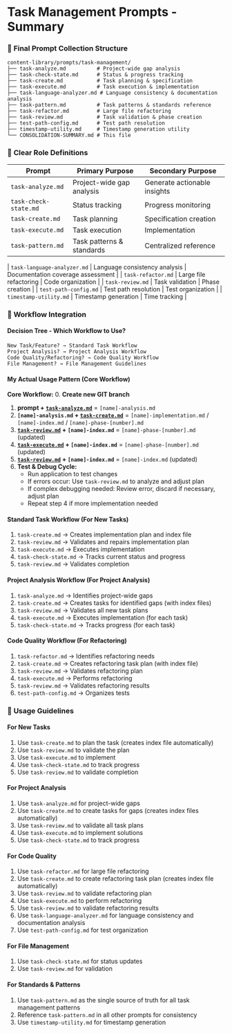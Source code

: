 # Task Management Prompts - Summary

### 📁 **Final Prompt Collection Structure**

```
content-library/prompts/task-management/
├── task-analyze.md          # Project-wide gap analysis
├── task-check-state.md      # Status & progress tracking
├── task-create.md           # Task planning & specification
├── task-execute.md          # Task execution & implementation
├── task-language-analyzer.md # Language consistency & documentation analysis
├── task-pattern.md          # Task patterns & standards reference
├── task-refactor.md         # Large file refactoring
├── task-review.md           # Task validation & phase creation
├── test-path-config.md      # Test path resolution
├── timestamp-utility.md     # Timestamp generation utility
└── CONSOLIDATION-SUMMARY.md # This file
```

### 🎯 **Clear Role Definitions**

| Prompt | Primary Purpose | Secondary Purpose |
|--------|----------------|-------------------|
| `task-analyze.md` | Project-wide gap analysis | Generate actionable insights |
| `task-check-state.md` | Status tracking | Progress monitoring |
| `task-create.md` | Task planning | Specification creation |
| `task-execute.md` | Task execution | Implementation |
| `task-pattern.md` | Task patterns & standards | Centralized reference |

| `task-language-analyzer.md` | Language consistency analysis | Documentation coverage assessment |
| `task-refactor.md` | Large file refactoring | Code organization |
| `task-review.md` | Task validation | Phase creation |
| `test-path-config.md` | Test path resolution | Test organization |
| `timestamp-utility.md` | Timestamp generation | Time tracking |

### 🔄 **Workflow Integration**

#### **Decision Tree - Which Workflow to Use?**

```
New Task/Feature? → Standard Task Workflow
Project Analysis? → Project Analysis Workflow  
Code Quality/Refactoring? → Code Quality Workflow
File Management? → File Management Guidelines
```

#### **My Actual Usage Pattern (Core Workflow)**

**Core Workflow:**
0. **Create new GIT branch**
1. **prompt + [`task-analyze.md`](./task-analyze.md)** = `[name]-analysis.md`
2. **`[name]-analysis.md` + [`task-create.md`](./task-create.md)** = `[name]-implementation.md` / `[name]-index.md` / `[name]-phase-[number].md`
3. **[`task-review.md`](./task-review.md) + `[name]-index.md`** = `[name]-phase-[number].md` (updated)
4. **[`task-execute.md`](./task-execute.md) + `[name]-index.md`** = `[name]-phase-[number].md` (updated)  
5. **[`task-review.md`](./task-review.md) + `[name]-index.md`** = `[name]-index.md` (updated)
6. **Test & Debug Cycle:**
   - Run application to test changes
   - If errors occur: Use `task-review.md` to analyze and adjust plan
   - If complex debugging needed: Review error, discard if necessary, adjust plan
   - Repeat step 4 if more implementation needed

#### **Standard Task Workflow (For New Tasks)**
1. `task-create.md` → Creates implementation plan and index file
2. `task-review.md` → Validates and repairs implementation plan
3. `task-execute.md` → Executes implementation
4. `task-check-state.md` → Tracks current status and progress
5. `task-review.md` → Validates completion

#### **Project Analysis Workflow (For Project Analysis)**
1. `task-analyze.md` → Identifies project-wide gaps
2. `task-create.md` → Creates tasks for identified gaps (with index files)
3. `task-review.md` → Validates all new task plans
4. `task-execute.md` → Executes implementation (for each task)
5. `task-check-state.md` → Tracks progress (for each task)

#### **Code Quality Workflow (For Refactoring)**
1. `task-refactor.md` → Identifies refactoring needs
2. `task-create.md` → Creates refactoring task plan (with index file)
3. `task-review.md` → Validates refactoring plan
4. `task-execute.md` → Performs refactoring
5. `task-review.md` → Validates refactoring results
6. `test-path-config.md` → Organizes tests

### 🚀 **Usage Guidelines**

#### **For New Tasks**
1. Use `task-create.md` to plan the task (creates index file automatically)
2. Use `task-review.md` to validate the plan
3. Use `task-execute.md` to implement
4. Use `task-check-state.md` to track progress
5. Use `task-review.md` to validate completion

#### **For Project Analysis**
1. Use `task-analyze.md` for project-wide gaps
2. Use `task-create.md` to create tasks for gaps (creates index files automatically)
3. Use `task-review.md` to validate all task plans
4. Use `task-execute.md` to implement solutions
5. Use `task-check-state.md` to track progress

#### **For Code Quality**
1. Use `task-refactor.md` for large file refactoring
2. Use `task-create.md` to create refactoring task plan (creates index file automatically)
3. Use `task-review.md` to validate refactoring plan
4. Use `task-execute.md` to perform refactoring
5. Use `task-review.md` to validate refactoring results
6. Use `task-language-analyzer.md` for language consistency and documentation analysis
7. Use `test-path-config.md` for test organization

#### **For File Management**
1. Use `task-check-state.md` for status updates
2. Use `task-review.md` for validation

#### **For Standards & Patterns**
1. Use `task-pattern.md` as the single source of truth for all task management patterns
2. Reference `task-pattern.md` in all other prompts for consistency
3. Use `timestamp-utility.md` for timestamp generation
